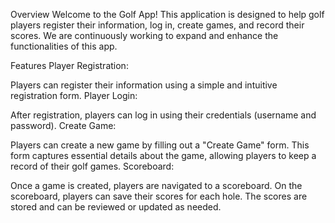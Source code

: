 Overview
Welcome to the Golf App! This application is designed to help golf players register their information, log in, create games, and record their scores. We are continuously working to expand and enhance the functionalities of this app.

Features
Player Registration:

Players can register their information using a simple and intuitive registration form.
Player Login:

After registration, players can log in using their credentials (username and password).
Create Game:

Players can create a new game by filling out a "Create Game" form.
This form captures essential details about the game, allowing players to keep a record of their golf games.
Scoreboard:

Once a game is created, players are navigated to a scoreboard.
On the scoreboard, players can save their scores for each hole.
The scores are stored and can be reviewed or updated as needed.
